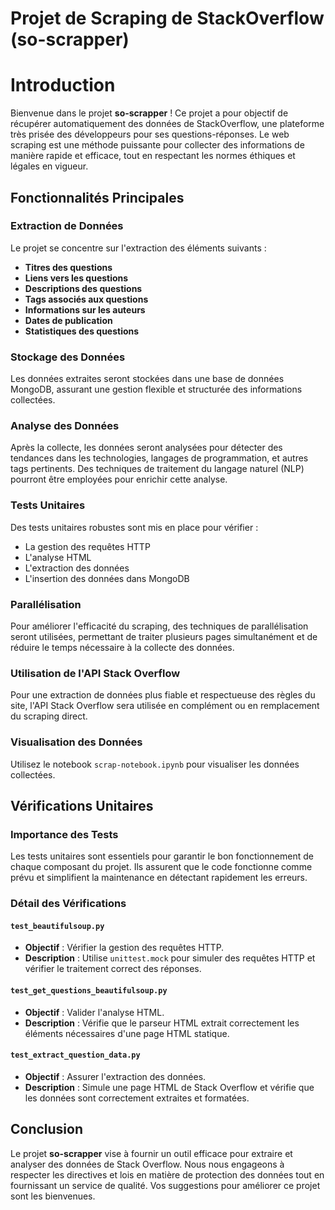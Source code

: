 # Projet de Scraping de StackOverflow (so-scrapper)

# Introduction

Bienvenue dans le projet **so-scrapper** ! Ce projet a pour objectif de récupérer automatiquement des données de StackOverflow, une plateforme très prisée des développeurs pour ses questions-réponses. Le web scraping est une méthode puissante pour collecter des informations de manière rapide et efficace, tout en respectant les normes éthiques et légales en vigueur.

## Fonctionnalités Principales

### Extraction de Données

Le projet se concentre sur l'extraction des éléments suivants :

- **Titres des questions**
- **Liens vers les questions**
- **Descriptions des questions**
- **Tags associés aux questions**
- **Informations sur les auteurs**
- **Dates de publication**
- **Statistiques des questions**

### Stockage des Données

Les données extraites seront stockées dans une base de données MongoDB, assurant une gestion flexible et structurée des informations collectées.

### Analyse des Données

Après la collecte, les données seront analysées pour détecter des tendances dans les technologies, langages de programmation, et autres tags pertinents. Des techniques de traitement du langage naturel (NLP) pourront être employées pour enrichir cette analyse.

### Tests Unitaires

Des tests unitaires robustes sont mis en place pour vérifier :

- La gestion des requêtes HTTP
- L'analyse HTML
- L'extraction des données
- L'insertion des données dans MongoDB

### Parallélisation

Pour améliorer l'efficacité du scraping, des techniques de parallélisation seront utilisées, permettant de traiter plusieurs pages simultanément et de réduire le temps nécessaire à la collecte des données.

### Utilisation de l'API Stack Overflow

Pour une extraction de données plus fiable et respectueuse des règles du site, l'API Stack Overflow sera utilisée en complément ou en remplacement du scraping direct.

### Visualisation des Données

Utilisez le notebook `scrap-notebook.ipynb` pour visualiser les données collectées.

## Vérifications Unitaires

### Importance des Tests

Les tests unitaires sont essentiels pour garantir le bon fonctionnement de chaque composant du projet. Ils assurent que le code fonctionne comme prévu et simplifient la maintenance en détectant rapidement les erreurs.

### Détail des Vérifications

#### `test_beautifulsoup.py`

- **Objectif** : Vérifier la gestion des requêtes HTTP.
- **Description** : Utilise `unittest.mock` pour simuler des requêtes HTTP et vérifier le traitement correct des réponses.

#### `test_get_questions_beautifulsoup.py`

- **Objectif** : Valider l'analyse HTML.
- **Description** : Vérifie que le parseur HTML extrait correctement les éléments nécessaires d'une page HTML statique.

#### `test_extract_question_data.py`

- **Objectif** : Assurer l'extraction des données.
- **Description** : Simule une page HTML de Stack Overflow et vérifie que les données sont correctement extraites et formatées.

## Conclusion

Le projet **so-scrapper** vise à fournir un outil efficace pour extraire et analyser des données de Stack Overflow. Nous nous engageons à respecter les directives et lois en matière de protection des données tout en fournissant un service de qualité. Vos suggestions pour améliorer ce projet sont les bienvenues.
